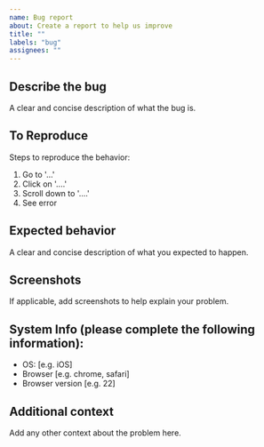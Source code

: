 ```yaml
---
name: Bug report
about: Create a report to help us improve
title: ""
labels: "bug"
assignees: ""
---
```


## Describe the bug

A clear and concise description of what the bug is.

## To Reproduce

Steps to reproduce the behavior:

1.  Go to '...'
2.  Click on '....'
3.  Scroll down to '....'
4.  See error

## Expected behavior

A clear and concise description of what you expected to happen.

## Screenshots

If applicable, add screenshots to help explain your problem.

## System Info (please complete the following information):

- OS: [e.g. iOS]
- Browser [e.g. chrome, safari]
- Browser version [e.g. 22]

## Additional context

Add any other context about the problem here.
